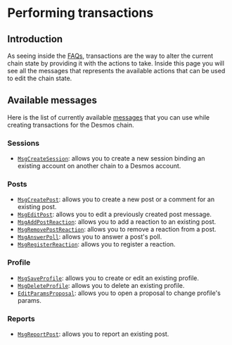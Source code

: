 # Performing transactions
## Introduction
As seeing inside the [FAQs](developer-faq.md#what-is-a-transaction), transactions are the way to alter the current chain state by providing it with the actions to take. Inside this page you will see all the messages that represents the available actions that can be used to edit the chain state.  

## Available messages
Here is the list of currently available [messages](developer-faq.md#what-is-a-message) that you can use while creating transactions for the Desmos chain. 

### Sessions
* [`MsgCreateSession`](msgs/create-session.md): allows you to create a new session binding an existing account on another chain to a Desmos account. 

### Posts
* [`MsgCreatePost`](msgs/create-post.md): allows you to create a new post or a comment for an existing post. 
* [`MsgEditPost`](msgs/edit-post.md): allows you to edit a previously created post message.
* [`MsgAddPostReaction`](msgs/add-post-reaction.md): allows you to add a reaction to an existing post. 
* [`MsgRemovePostReaction`](msgs/remove-post-reaction.md): allows you to remove a reaction from a post.
* [`MsgAnswerPoll`](msgs/answer-poll.md): allows you to answer a post's poll.
* [`MsgRegisterReaction`](msgs/register-reaction.md): allows you to register a reaction.

### Profile
* [`MsgSaveProfile`](msgs/save-profile.md): allows you to create or edit an existing profile.
* [`MsgDeleteProfile`](msgs/delete-profile.md): allows you to delete an existing profile.
* [`EditParamsProposal`](msgs/edit_param_proposal.md): allows you to open a proposal to change profile's params.

### Reports
* [`MsgReportPost`](msgs/report-post.md): allows you to report an existing post.
